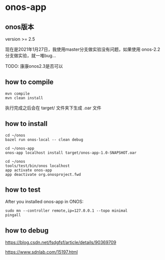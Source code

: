 # onos-app
## onos版本
version >= 2.5

现在是2021年1月27日，我使用master分支做实验没有问题，如果使用 onos-2.2 分支做实验，就一堆bug...

TODO: 康康onos2.3是否可以

## how to compile
```
mvn compile
mvn clean install
```

执行完成之后会在 target/ 文件夹下生成 .oar 文件

## how to install 
```
cd ~/onos
bazel run onos-local -- clean debug

cd ~/onos-app
onos-app localhost install target/onos-app-1.0-SNAPSHOT.oar

cd ~/onos
tools/test/bin/onos localhost
app activate onos-app
app deactivate org.onosproject.fwd 
```

## how to test
After you installed onos-app in ONOS:

```
sudo mn --controller remote,ip=127.0.0.1 --topo minimal
pingall
```

## how to debug
https://blog.csdn.net/fsdgfsf/article/details/90369709

https://www.sdnlab.com/15197.html
